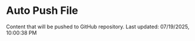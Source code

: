 # Auto Push File

Content that will be pushed to GitHub repository.
Last updated: 07/19/2025, 10:00:38 PM